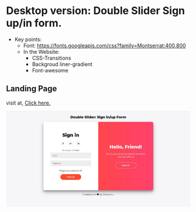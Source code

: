 # Desktop version: Double Slider Sign up/in form.
- Key points:
    - Font: https://fonts.googleapis.com/css?family=Montserrat:400,800
    - In the Website:
        - CSS-Transitions
        - Backgroud liner-gradient
        - Font-awesome
    
## Landing Page
visit at, [Click here.]()

![](./screenshot.jpg)